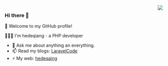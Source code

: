 <a href="https://github.com/hedeqiang">
  <!-- Change the `github-readme-stats.anuraghazra1.vercel.app` to `github-readme-stats.vercel.app`  -->
  <img align="right" src="https://github-readme-stats.vercel.app/api?username=hedeqiang&hide=[%22issues%22]&show_icons=true" />
</a>

### Hi there 👋

🎉 Welcome to my GitHub profile!

👨🏻‍💻 I'm hedeqiang - a PHP developer

- 💬 Ask me about anything an everything.
- 📫 Read my blogs: [LaravelCode](https://laravelcode.cn)
- ⚡ My web: [hedeqaing](https://geekfl.com)

<!--
**hedeqiang/hedeqiang** is a ✨ _special_ ✨ repository because its `README.md` (this file) appears on your GitHub profile.

Here are some ideas to get you started:

- 🔭 I’m currently working on ...
- 🌱 I’m currently learning ...
- 👯 I’m looking to collaborate on ...
- 🤔 I’m looking for help with ...
- 💬 Ask me about ...
- 📫 How to reach me: ...
- 😄 Pronouns: ...
- ⚡ Fun fact: ...
-->
